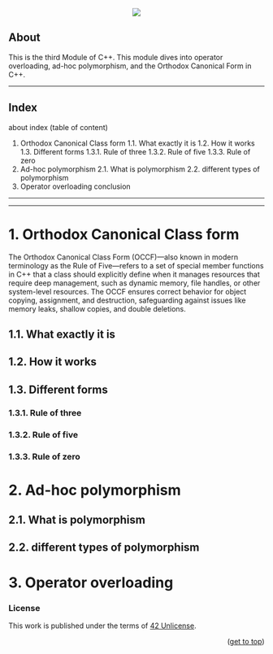 <!-------cpp02_Image-------->
<a name="readme-top"></a>
<p align="center">
	<img src="https://capsule-render.vercel.app/api?type=venom&height=200&color=0ABAB5&text=cpp02&fontAlign=50&fontAlignY=61&animation=fadeIn&fontColor=fcf3f2&fontSize=100" />
</p>

<!-------About-------->

## About

This is the third Module of C++. This module dives into operator overloading, ad-hoc polymorphism, and the Orthodox Canonical Form in C++.

----
<!-------Index-------->

## <a name="#index-0">Index</a>

about
index (table of content)
1. Orthodox Canonical Class form
1.1. What exactly it is
1.2. How it works
1.3. Different forms
1.3.1. Rule of three
1.3.2. Rule of five
1.3.3. Rule of zero
2. Ad-hoc polymorphism
2.1. What is polymorphism
2.2. different types of polymorphism
3. Operator overloading
conclusion

------------------------------------------------------------------
----

# 1. Orthodox Canonical Class form

The Orthodox Canonical Class Form (OCCF)—also known in modern terminology as the Rule of Five—refers to a set of special member functions in C++ that a class should explicitly define when it manages resources that require deep management, such as dynamic memory, file handles, or other system-level resources. The OCCF ensures correct behavior for object copying, assignment, and destruction, safeguarding against issues like memory leaks, shallow copies, and double deletions.

## 1.1. What exactly it is
## 1.2. How it works
## 1.3. Different forms
### 1.3.1. Rule of three
### 1.3.2. Rule of five
### 1.3.3. Rule of zero
# 2. Ad-hoc polymorphism
## 2.1. What is polymorphism
## 2.2. different types of polymorphism
# 3. Operator overloading
### License

This work is published under the terms of <a href="https://github.com/lude-bri/42_Common_Core/blob/main/LICENSE.md">42 Unlicense</a>.

<p align="right">(<a href="#readme-top">get to top</a>)</p>

